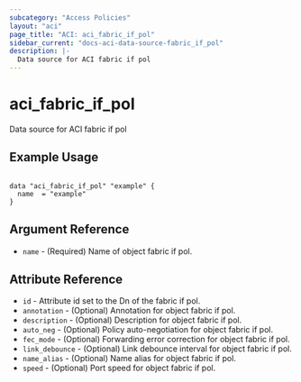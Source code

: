 ```yaml
---
subcategory: "Access Policies"
layout: "aci"
page_title: "ACI: aci_fabric_if_pol"
sidebar_current: "docs-aci-data-source-fabric_if_pol"
description: |-
  Data source for ACI fabric if pol
---
```


# aci_fabric_if_pol #
Data source for ACI fabric if pol

## Example Usage ##

```hcl

data "aci_fabric_if_pol" "example" {
  name  = "example"
}

```


## Argument Reference ##
* `name` - (Required) Name of object fabric if pol.

## Attribute Reference

* `id` - Attribute id set to the Dn of the fabric if pol.
* `annotation` - (Optional) Annotation for object fabric if pol.
* `description` - (Optional) Description for object fabric if pol.
* `auto_neg` - (Optional) Policy auto-negotiation for object fabric if pol.
* `fec_mode` - (Optional) Forwarding error correction for object fabric if pol.
* `link_debounce` - (Optional) Link debounce interval for object fabric if pol.
* `name_alias` - (Optional) Name alias for object fabric if pol.
* `speed` - (Optional) Port speed for object fabric if pol.
